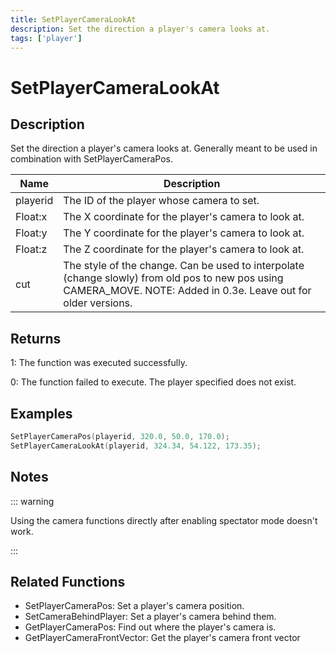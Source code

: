 ```yaml
---
title: SetPlayerCameraLookAt
description: Set the direction a player's camera looks at.
tags: ['player']
---
```


# SetPlayerCameraLookAt

<TagLinks />

## Description

Set the direction a player's camera looks at. Generally meant to be used in combination with SetPlayerCameraPos.


| Name | Description |
|------|-------------|
|playerid | The ID of the player whose camera to set.|
|Float:x | The X coordinate for the player's camera to look at.|
|Float:y | The Y coordinate for the player's camera to look at.|
|Float:z | The Z coordinate for the player's camera to look at.|
|cut | The style of the change. Can be used to interpolate (change slowly) from old pos to new pos using CAMERA_MOVE. NOTE: Added in 0.3e. Leave out for older versions.|


## Returns

 1: The function was executed successfully. 

 0: The function failed to execute. The player specified does not exist.


## Examples


```c
SetPlayerCameraPos(playerid, 320.0, 50.0, 170.0);
SetPlayerCameraLookAt(playerid, 324.34, 54.122, 173.35);
```


## Notes

::: warning

Using the camera functions directly after enabling spectator mode doesn't work.

:::


## Related Functions


-  SetPlayerCameraPos: Set a player's camera position.
-  SetCameraBehindPlayer: Set a player's camera behind them.
-  GetPlayerCameraPos: Find out where the player's camera is.
-  GetPlayerCameraFrontVector: Get the player's camera front vector